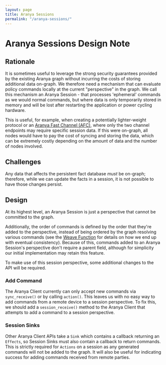 ```yaml
---
layout: page
title: Aranya Sessions
permalink: "/aranya-sessions/"
---
```


# Aranya Sessions Design Note

## Rationale
It is sometimes useful to leverage the strong security guarantees provided by the existing Aranya graph without incurring the costs of storing additional data on-graph. We therefore need a mechanism that can evaluate policy commands locally at the current "perspective" in the graph. We call this mechanism an Aranya Session - that processes 'ephemeral' commands as we would normal commands, but where data is only temporarily stored in memory and will be lost after restarting the application or power cycling hardware.

This is useful, for example, when creating a potentially lighter-weight protocol or an [Aranya Fast Channel (AFC)](afc.md), where only the two channel endpoints may require specific session data. If this were on-graph, all nodes would have to pay the cost of syncing and storing the data, which can be extremely costly depending on the amount of data and the number of nodes involved.

## Challenges
Any data that affects the persistent fact database *must* be on-graph; therefore, while we can update the facts in a session, it is not possible to have those changes persist.

## Design
At its highest level, an Aranya Session is just a perspective that cannot be committed to the graph.

Additionally, the order of commands is defined by the order that they're added to the perspective, instead of being ordered by the graph resolving various commands (see the [Weave Function](graph.md#weave-function) for details on how we end up with eventual consistency). Because of this, commands added to an Aranya Session's perspective don't require a parent field, although for simplicity our initial implementation may retain this feature.

To make use of this session perspective, some additional changes to the API will be required.

### Add Command
The Aranya Client currently can only accept new commands via `sync_receive()` or by calling  `action()`. This leaves us with no easy way to add commands from a remote device to a session perspective. To fix this, we should add a `session_receive()` method to the Aranya Client that attempts to add a command to a session perspective.

### Session Sinks
Other Aranya Client APIs take a `Sink` which contains a callback returning an `Effects`, so Session Sinks must also contain a callback to return commands. This is strictly required for `Actions` on a session as any generated commands will not be added to the graph. It will also be useful for indicating success for adding commands received from remote parties.
